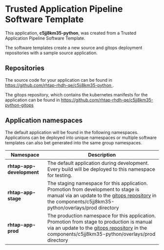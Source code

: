 # Trusted Application Pipeline Software Template

This application, **c5jj8km35-python**, was created from a Trusted Application Pipeline Software Template.

The software templates create a new source and gitops deployment repositories with a sample source application. 

## Repositories

The source code for your application can be found in [https://github.com/rhtap-rhdh-qe/c5jj8km35-python ](https://github.com/rhtap-rhdh-qe/c5jj8km35-python ).
 
The gitops repository, which contains the kubernetes manifests for the application can be found in 
[https://github.com/rhtap-rhdh-qe/c5jj8km35-python-gitops ](https://github.com/rhtap-rhdh-qe/c5jj8km35-python-gitops ) 

## Application namespaces 

The default application will be found in the following namespaces. Applications can be deployed into unique namespaces or multiple software templates can also bet generated into the same group namespaces.  

|  Namespace   |  Description   |  
| -------- | -------- |   
| **rhtap-app-development** | The default application during development. Every build will be deployed to this namespace for testing. | 
| **rhtap-app-stage** | The staging namespace for this application. Promotion from development to stage is manual via an update to the [gitops repository](https://github.com/rhtap-rhdh-qe/c5jj8km35-python-gitops ) in the components/c5jj8km35-python/overlays/prod directory |  
| **rhtap-app-prod** | The production namespace for this application. Promotion from stage to production is manual via an update to the [gitops repository](https://github.com/rhtap-rhdh-qe/c5jj8km35-python-gitops ) in the components/c5jj8km35-python/overlays/prod directory | 